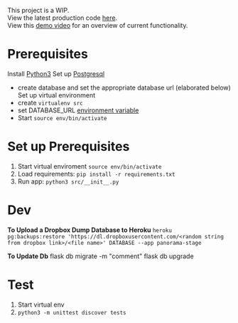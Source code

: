 This project is a WIP. </br>
View the latest production code [here](https://panorama-pro.herokuapp.com/). </br>
View this [demo video](https://www.loom.com/share/99ebf66f2c13421ea1cc5d23f741786f?sharedAppSource=personal_library) for an overview of current functionality.

# Prerequisites
Install [Python3](https://www.python.org/downloads/)
Set up [Postgresql](https://www.elliotblackburn.com/installing-postgresql-on-macos-osx/)
- create database and set the appropriate database url (elaborated below)
Set up virtual environment
- create `virtualenv src`
- set DATABASE_URL [environment variable](https://stackoverflow.com/questions/9554087/setting-an-environment-variable-in-virtualenv)
- Start `source env/bin/activate`

# Set up Prerequisites
1. Start virtual enviroment `source env/bin/activate`
2. Load requirements: `pip install -r requirements.txt`
3. Run app: `python3 src/__init__.py`

# Dev
**To Upload a Dropbox Dump Database to Heroku**
```heroku pg:backups:restore 'https://dl.dropboxusercontent.com/<random string from dropbox link>/<file name>' DATABASE --app panorama-stage```

**To Update Db**
flask db migrate -m "comment"
flask db upgrade

# Test
1. Start virtual env
2. `python3 -m unittest discover tests`
